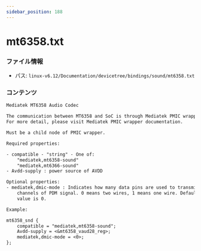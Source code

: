 ```yaml
---
sidebar_position: 188
---
```

# mt6358.txt

### ファイル情報

- パス: `linux-v6.12/Documentation/devicetree/bindings/sound/mt6358.txt`

### コンテンツ

```txt
Mediatek MT6358 Audio Codec

The communication between MT6358 and SoC is through Mediatek PMIC wrapper.
For more detail, please visit Mediatek PMIC wrapper documentation.

Must be a child node of PMIC wrapper.

Required properties:

- compatible - "string" - One of:
    "mediatek,mt6358-sound"
    "mediatek,mt6366-sound"
- Avdd-supply : power source of AVDD

Optional properties:
- mediatek,dmic-mode : Indicates how many data pins are used to transmit two
	channels of PDM signal. 0 means two wires, 1 means one wire. Default
	value is 0.

Example:

mt6358_snd {
	compatible = "mediatek,mt6358-sound";
	Avdd-supply = <&mt6358_vaud28_reg>;
	mediatek,dmic-mode = <0>;
};

```
